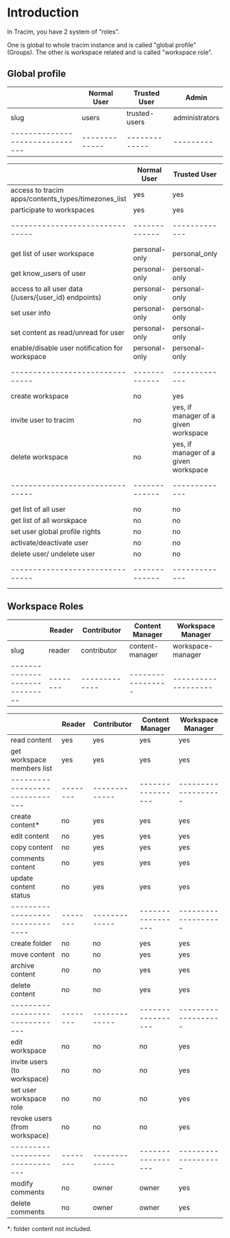 # Introduction

In Tracim, you have 2 system of "roles".

One is global to whole tracim instance and is called "global profile" (Groups).
The other is workspace related and is called "workspace role".

## Global profile

|                               | Normal User | Trusted User    | Admin          |
|-------------------------------|-------------|-------------|----------------|
| slug                          | users       | trusted-users    | administrators |
|-------------------------------|-------------|-------------|---------|


|                               | Normal User | Trusted User    | Admin   |
|-------------------------------|-------------|-------------|---------|
| access to tracim apps/contents_types/timezones_list         |  yes        | yes         | yes     |
| participate to workspaces     |  yes        | yes         | yes     |
|-------------------------------|-------------|-------------|---------|
| get list of user workspace    | personal-only        | personal_only       | yes     |
| get know_users of user        | personal-only        | personal-only        | yes     |
| access to all user data (/users/{user_id} endpoints) |personal-only|personal-only| yes     |
| set user info                 |personal-only|personal-only| yes     |
| set content as read/unread for user | personal-only | personal-only | yes |
| enable/disable user notification for workspace | personal-only | personal-only | yes |
|-------------------------------|-------------|-------------|---------|
| create workspace              |  no         | yes         | yes     |
| invite user to tracim         |  no         | yes, if manager of a given workspace         | yes     |
| delete workspace              |  no         | yes, if manager of a given workspace         | yes     |
|-------------------------------|-------------|-------------|---------|
| get list of all user          | no          | no          | yes     |
| get list of all worskpace     | no          | no          | yes     |
| set user global profile rights|  no         | no          | yes     |
| activate/deactivate user      |  no         | no          | yes     |
| delete user/ undelete user    |  no         | no          | yes     |
|-------------------------------|-------------|-------------|---------|




## Workspace Roles


|                              | Reader | Contributor | Content Manager | Workspace Manager |
|------------------------------|--------|-------------|-----------------|-------------------|
| slug                         | reader | contributor | content-manager |  workspace-manager|
|------------------------------|--------|-------------|-----------------|-------------------|

|                              | Reader | Contributor | Content Manager | Workspace Manager |
|------------------------------|--------|-------------|-----------------|-------------------|
| read content                 |  yes   | yes         | yes             | yes               |
| get workspace members list   |  yes    | yes         | yes             | yes              |
|------------------------------|--------|-------------|-----------------|-------------------|
| create content*              |  no    | yes         | yes             | yes               |
| edit content                 |  no    | yes         | yes             | yes               |
| copy content                 |  no    | yes         | yes             | yes               |
| comments content             |  no    | yes         | yes             | yes               |
| update content status        |  no    | yes         | yes             | yes               |
-------------------------------|--------|-------------|-----------------|-------------------|
| create folder                |  no    | no          | yes             | yes               |
| move content                 |  no    | no          | yes             | yes               |
| archive content              |  no    | no          | yes             | yes               |
| delete content               |  no    | no          | yes             | yes               |
|------------------------------|--------|-------------|-----------------|-------------------|
| edit workspace               |  no    | no          | no              | yes               |
| invite users (to workspace)  |  no    | no          | no              | yes               |
| set user workspace role      |  no    | no          | no              | yes               |
| revoke users (from workspace)|  no    | no          | no              | yes               |
|------------------------------|--------|-------------|-----------------|-------------------|
| modify comments              |  no    | owner       | owner             | yes             |
| delete comments              |  no    | owner       | owner             | yes             |
 
  *: folder content not included.

